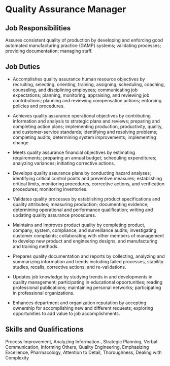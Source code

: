 # Quality Assurance Manager

## Job Responsibilities

Assures consistent quality of production by developing and enforcing good automated manufacturing practice (GAMP) systems; validating processes; providing documentation; managing staff.

## Job Duties

* Accomplishes quality assurance human resource objectives by recruiting, selecting, orienting, training, assigning, scheduling, coaching, counseling, and disciplining employees; communicating job expectations; planning, monitoring, appraising, and reviewing job contributions; planning and reviewing compensation actions; enforcing policies and procedures.

* Achieves quality assurance operational objectives by contributing information and analysis to strategic plans and reviews; preparing and completing action plans; implementing production, productivity, quality, and customer-service standards; identifying and resolving problems; completing audits; determining system improvements; implementing change.

* Meets quality assurance financial objectives by estimating requirements; preparing an annual budget; scheduling expenditures; analyzing variances; initiating corrective actions.

* Develops quality assurance plans by conducting hazard analyses; identifying critical control points and preventive measures; establishing critical limits, monitoring procedures, corrective actions, and verification procedures; monitoring inventories.

* Validates quality processes by establishing product specifications and quality attributes; measuring production; documenting evidence; determining operational and performance qualification; writing and updating quality assurance procedures.

* Maintains and improves product quality by completing product, company, system, compliance, and surveillance audits; investigating customer complaints; collaborating with other members of management to develop new product and engineering designs, and manufacturing and training methods.

* Prepares quality documentation and reports by collecting, analyzing and summarizing information and trends including failed processes, stability studies, recalls, corrective actions, and re-validations.

* Updates job knowledge by studying trends in and developments in quality management; participating in educational opportunities; reading professional publications; maintaining personal networks; participating in professional organizations.

* Enhances department and organization reputation by accepting ownership for accomplishing new and different requests; exploring opportunities to add value to job accomplishments.

## Skills and Qualifications

Process Improvement, Analyzing Information , Strategic Planning, Verbal Communication, Informing Others, Quality Engineering, Emphasizing Excellence, Pharmacology, Attention to Detail, Thoroughness, Dealing with Complexity

